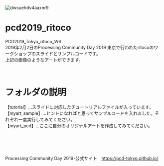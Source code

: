 ![dwsuehdv4aaxnr9](https://user-images.githubusercontent.com/38111030/52205523-ac39ad80-28ba-11e9-95b8-dd1f016c072c.jpg)


# pcd2019_ritoco
PCD2019_Tokyo_ritoco_WS<br />
2019年2月2日のProcessing Community Day 2019 東京で行われたritocoのワークショップのスライドとサンプルコードです。<br />
上記の画像のようなアートができます。
<br />
<br />
<br />
# フォルダの説明
【tutorial】…スライドに対応したチュートリアルファイルが入っています。<br />
【myart_sample】…ヒントになればと思ってサンプルコードを入れました。それぞれ一度実行してみてください。<br />
【myart_pcd】…ここに自分のオリジナルアートを作成してみてください。<br />
<br />
<br />
<br />
<br />
<br />
Processing Community Day 2019-公式サイト　https://pcd-tokyo.github.io/
